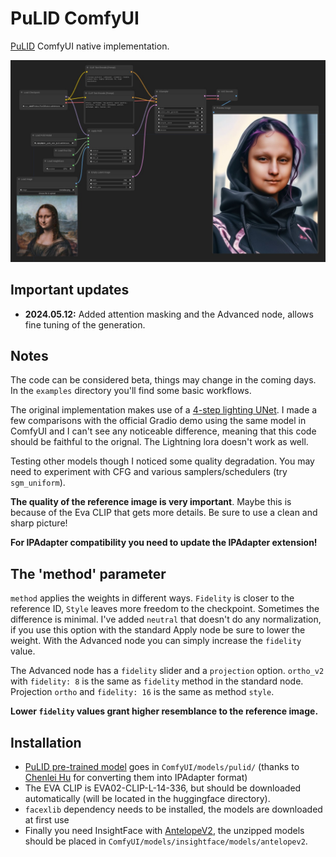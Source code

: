 # PuLID ComfyUI

[PuLID](https://github.com/ToTheBeginning/PuLID) ComfyUI native implementation.

![basic workflow](examples/pulid_wf.jpg)

## Important updates

- **2024.05.12:** Added attention masking and the Advanced node, allows fine tuning of the generation.

## Notes

The code can be considered beta, things may change in the coming days. In the `examples` directory you'll find some basic workflows.

The original implementation makes use of a [4-step lighting UNet](https://huggingface.co/ByteDance/SDXL-Lightning). I made a few comparisons with the official Gradio demo using the same model in ComfyUI and I can't see any noticeable difference, meaning that this code should be faithful to the orignal. The Lightning lora doesn't work as well.

Testing other models though I noticed some quality degradation. You may need to experiment with CFG and various samplers/schedulers (try `sgm_uniform`).

**The quality of the reference image is very important**. Maybe this is because of the Eva CLIP that gets more details. Be sure to use a clean and sharp picture!

**For IPAdapter compatibility you need to update the IPAdapter extension!**

## The 'method' parameter

`method` applies the weights in different ways. `Fidelity` is closer to the reference ID, `Style` leaves more freedom to the checkpoint. Sometimes the difference is minimal. I've added `neutral` that doesn't do any normalization, if you use this option with the standard Apply node be sure to lower the weight. With the Advanced node you can simply increase the `fidelity` value.

The Advanced node has a `fidelity` slider and a `projection` option. `ortho_v2` with `fidelity: 8` is the same as `fidelity` method in the standard node. Projection `ortho` and `fidelity: 16` is the same as method `style`.

**Lower `fidelity` values grant higher resemblance to the reference image.**

## Installation

- [PuLID pre-trained model](https://huggingface.co/huchenlei/ipadapter_pulid/resolve/main/ip-adapter_pulid_sdxl_fp16.safetensors?download=true) goes in `ComfyUI/models/pulid/` (thanks to [Chenlei Hu](https://github.com/huchenlei) for converting them into IPAdapter format)
- The EVA CLIP is EVA02-CLIP-L-14-336, but should be downloaded automatically (will be located in the huggingface directory).
- `facexlib` dependency needs to be installed, the models are downloaded at first use
- Finally you need InsightFace with [AntelopeV2](https://huggingface.co/MonsterMMORPG/tools/tree/main), the unzipped models should be placed in `ComfyUI/models/insightface/models/antelopev2`.


